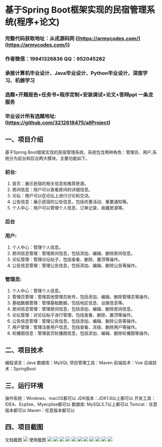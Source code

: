 基于Spring Boot框架实现的民宿管理系统(程序+论文)
=
###  完整代码获取地址：从戎源码网 ([https://armycodes.com/](https://armycodes.com/))
###  作者微信：19941326836  QQ：952045282 
###  承接计算机毕业设计、Java毕业设计、Python毕业设计、深度学习、机器学习
###  选题+开题报告+任务书+程序定制+安装调试+论文+答辩ppt 一条龙服务
###  毕业设计所有选题地址:(https://github.com/3212618475/allProject)


一、项目介绍
---
基于Spring Boot框架实现的民宿管理系统，系统包含两种角色：管理员、用户,系统分为前台和后台两大模块，主要功能如下。
### 前台:
1. 首页：展示民宿的相关信息和推荐房源。
2. 房间信息：用户可以查看房间的详细信息。
3. 论坛：用户可以在论坛上进行讨论和交流。
4. 公告信息：展示民宿的公告信息，包括优惠活动、重要通知等。
5. 个人中心：用户可以管理个人信息、订单记录、收藏房源等。

 
### 后台
### 用户:
1. 个人中心：管理个人信息。
2. 房间信息管理：管理房间信息，包括添加、编辑、删除房间信息。
3. 论坛管理：管理论坛帖子，包括查看、删除、置顶等操作。
4. 公告信息管理：管理公告信息，包括添加、编辑、删除公告等操作。

### 管理员:
1. 个人中心：管理个人信息。
2. 管理员管理：管理其他管理员账号，包括添加、编辑、删除管理员等操作。
3. 基础数据管理：管理基础数据，包括地区信息、设施信息等。
4. 房间信息管理：管理房间信息，包括添加、编辑、删除房间信息。
5. 论坛管理：对论坛帖子进行管理，包括查看、删除、置顶等操作。
6. 公告信息管理：管理公告信息，包括添加、编辑、删除公告等操作。
7. 用户管理：管理注册用户信息，包括查看、冻结、删除用户等操作。
8. 轮播图信息：管理首页轮播图信息，包括添加、编辑、删除轮播图等操作。

  
二、项目技术
---
编程语言：Java
数据库：MySQL
项目管理工具：Maven
前端技术：Vue
后端技术：SpringBoot

三、运行环境
---
操作系统：Windows、macOS都可以
JDK版本：JDK1.8以上都可以
开发工具：IDEA、Ecplise、Myecplise都可以
数据库: MySQL5.7以上都可以
Tomcat：任意版本都可以
Maven：任意版本都可以

四、项目截图
---
文档截图
![](limage/2.png)
使用截图
![](image/1.png)
![](image/2.png)
![](image/3.png)
![](image/4.png)
![](image/5.png)
![](image/6.png)
![](image/7.png)
![](image/8.png)
![](image/9.png)
![](image/10.png)
![](image/11.png)
